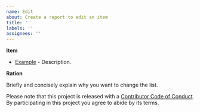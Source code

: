 ```yaml
---
name: Edit
about: Create a report to edit an item
title: ''
labels: ''
assignees: ''
---
```


**Item**

- [Example](http://example.com) - Description.

**Ration**

Briefly and concisely explain why you want to change the list.

Please note that this project is released with a
[Contributor Code of Conduct](CODE_OF_CONDUCT.md). By participating in this
project you agree to abide by its terms.